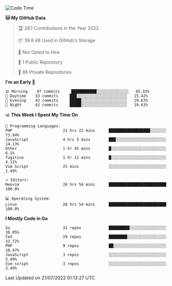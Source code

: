 
<!--START_SECTION:waka-->
![Code Time](http://img.shields.io/badge/Code%20Time-0%20secs-blue)

**🐱 My GitHub Data** 

> 🏆 283 Contributions in the Year 2022
 > 
> 📦 39.8 kB Used in GitHub's Storage 
 > 
> 🚫 Not Opted to Hire
 > 
> 📜 1 Public Repository 
 > 
> 🔑 88 Private Repositories  
 > 
**I'm an Early 🐤** 

```text
🌞 Morning    97 commits     ███████████░░░░░░░░░░░░░░   45.33% 
🌆 Daytime    33 commits     ███░░░░░░░░░░░░░░░░░░░░░░   15.42% 
🌃 Evening    42 commits     █████░░░░░░░░░░░░░░░░░░░░   19.63% 
🌙 Night      42 commits     █████░░░░░░░░░░░░░░░░░░░░   19.63%

```


📊 **This Week I Spent My Time On** 

```text
💬 Programming Languages: 
PHP                      21 hrs 22 mins      ██████████████████░░░░░░░   73.94% 
JavaScript               4 hrs 5 mins        ███░░░░░░░░░░░░░░░░░░░░░░   14.13% 
Other                    1 hr 45 mins        █░░░░░░░░░░░░░░░░░░░░░░░░   6.1% 
fugitive                 1 hr 11 mins        █░░░░░░░░░░░░░░░░░░░░░░░░   4.11% 
Vim Script               25 mins             ░░░░░░░░░░░░░░░░░░░░░░░░░   1.49%

🔥 Editors: 
Neovim                   28 hrs 54 mins      █████████████████████████   100.0%

💻 Operating System: 
Linux                    28 hrs 54 mins      █████████████████████████   100.0%

```

**I Mostly Code in Go** 

```text
Go                       31 repos            █████████░░░░░░░░░░░░░░░░   36.05% 
TeX                      29 repos            ████████░░░░░░░░░░░░░░░░░   33.72% 
PHP                      9 repos             ██░░░░░░░░░░░░░░░░░░░░░░░   10.47% 
JavaScript               3 repos             ░░░░░░░░░░░░░░░░░░░░░░░░░   3.49% 
Vim script               3 repos             ░░░░░░░░░░░░░░░░░░░░░░░░░   3.49%

```



 Last Updated on 21/07/2022 01:13:27 UTC
<!--END_SECTION:waka-->
